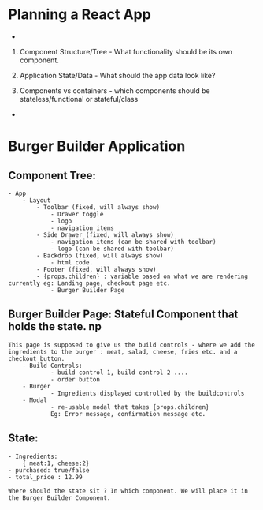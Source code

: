 

# Planning a React App
-

1. Component Structure/Tree  -  What functionality should be its own component. 

2. Application State/Data - What should the app data look like?

3. Components vs containers - which components should be stateless/functional 
or stateful/class 

-

# Burger Builder Application

## Component Tree:
	- App
		- Layout
			- Toolbar (fixed, will always show)
				- Drawer toggle
				- logo
				- navigation items
			- Side Drawer (fixed, will always show)
			 	- navigation items (can be shared with toolbar)
			 	- logo (can be shared with toolbar)
			- Backdrop (fixed, will always show)
				- html code.
			- Footer (fixed, will always show)
			- {props.children} : variable based on what we are rendering currently eg: Landing page, checkout page etc. 
				- Burger Builder Page 


## Burger Builder Page: Stateful Component that holds the state. np
	This page is supposed to give us the build controls - where we add the ingredients to the burger : meat, salad, cheese, fries etc. and a checkout button. 
		- Build Controls: 
				- build control 1, build control 2 ....
				- order button 
		- Burger
				- Ingredients displayed controlled by the buildcontrols
		- Modal 
				- re-usable modal that takes {props.children}
				Eg: Error message, confirmation message etc. 


## State:
	- Ingredients:
		{ meat:1, cheese:2}
	- purchased: true/false
	- total_price : 12.99 

	Where should the state sit ? In which component. We will place it in the Burger Builder Component. 